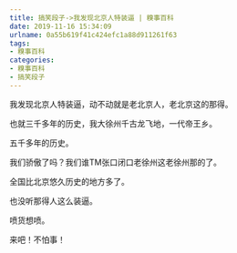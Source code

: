 ```yaml
---
title: 搞笑段子->我发现北京人特装逼 | 糗事百科
date: 2019-11-16 15:34:09
urlname: 0a55b619f41c424efc1a88d911261f63
tags: 
- 糗事百科
categories:
- 糗事百科
- 搞笑段子
---
```

我发现北京人特装逼，动不动就是老北京人，老北京这的那得。

也就三千多年的历史，我大徐州千古龙飞地，一代帝王乡。

五千多年的历史。

我们骄傲了吗？我们谁TM张口闭口老徐州这老徐州那的了。

全国比北京悠久历史的地方多了。

也没听那得人这么装逼。

喷货想喷。

来吧！不怕事！


